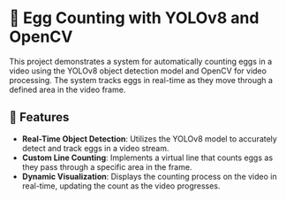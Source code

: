 
# 🥚 Egg Counting with YOLOv8 and OpenCV

This project demonstrates a system for automatically counting eggs in a video using the YOLOv8 object detection model and OpenCV for video processing. The system tracks eggs in real-time as they move through a defined area in the video frame.

## 🚀 Features

- **Real-Time Object Detection**: Utilizes the YOLOv8 model to accurately detect and track eggs in a video stream.
- **Custom Line Counting**: Implements a virtual line that counts eggs as they pass through a specific area in the frame.
- **Dynamic Visualization**: Displays the counting process on the video in real-time, updating the count as the video progresses.


